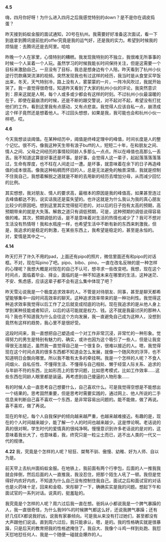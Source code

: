 **4.5**

嗨，四月你好呀！为什么进入四月之后我感觉特别的down？是不是你在调皮捣蛋？

昨天接到蚂蚁金服的面试通知，20号在杭州。我需要好好准备这次面试，看一下到底拿到腾讯提前批的offer究竟是我的运气好，还是我的实力。希望到时候我的烦恼是：去腾讯还是去阿里。哈哈

昨晚一个人在家里，心情特别的糟糕。我发现我特别的不独立，我很难无所事事的时候一个人呆着一个人玩。虽然学习的时候我能长时间保持关注，但是这需要一个目标来激励自己。一旦没有了目标，我总是想身边有个人陪。昨天看到了杭州小伙逆行罚款痛哭流涕的视频。突然发现我也有过这样的经历，我当时是从食堂买早饭出来，冬天，天气特别冷，路上没有人，雾蒙蒙的一片，一阵冷风吹过，我就开始哭了。我一直觉得很奇怪，知道昨天看到了大家的杭州小伙的评论，我突然意识到：原来这就是人啊，每个人或多或少都会有这样的时刻。不过杭州小伙最温暖的在于，即使在最崩溃的时候，还是不断的跟交警说，对不起对不起，希望没有打扰他们的工作。看到这里我有点感动，又有点悲哀。我觉得人应该自私一点，崩溃成这个样子竟然还是想着他人。不过回头想想，如果是我，我可能也会和杭州小伙一样吧，哎。

**4.6**

今天我想谈谈阈值。在某种经历中，阈值是终峰定理中的峰值，时间长度是人的整个记忆。很不巧，像我这种天生带有浪子buff的人，短短二十年，在和朋友之间、情人之间、父母之间经历的事情较同龄人多那么一点点。所以在峰值也高那么一丢丢。我不知道这算是好事还是坏事。是好事，会觉得人这一辈子，起起落落落落落过，生命有厚度，也不枉在人间走过一遭。是坏事，就意味着在余下的日子再造峰值的成本很高。像我这种粘稠而怀旧的人，总是无法避免的触景深情，我就是控制不住我自己，我想着解脱之道就是不断的去用新的经历去增加分母，从而减少回忆的比例。

其实想想，我对朋友、情人的要求高，最根本的原因是我的峰值高，如果甚至连过去峰值都达不到，说实话我还是蛮失望的。也许这就是为什么我认为我的真心朋友比较少的原因吧。想到这里其实觉得挺可悲的，对以后的日子抱有太高的预期，高预期带来的就是大失落。解救之道只有调低预期，可是，这种预期的调低说得容易做的难。其次，预期调低的话，是不是意味着对生活的热情也减少了？我可不想对生活没有热情呀！我和水瓶座一样，也希望生活中不断有新的东西来刺激我，但是，我追求的是稳定的刺激，在某些东西上，我希望是稳定的，甚至是永恒的。对，爱情是其中之一。

**4.14**

昨天打开了许久不用的pad，上面还有pipo的照片，微信里面还有和pipo的对话框。不对，现在叫pino了吧。pipo、bibo、pino，一直在改名反映的是一种怎样的心理呢？我想大概是对现在的自己不认可，想寻求一些改变吧。我想，现在这个时间点，面临着毕业、择业，面临的是一种不知道未来在哪里的生活，这种迷茫、不安、焦虑感，应该这辈子都不会有这么集中体现了吧？

昨天雪沁说我是一个极度追求效率的人。不管是对待朋友、同事，甚至是聊天都希望能够集中一段时间高效率的聊天。这种追求效率带来的是一种功利性。我觉得这种追求效率我觉得以后工作了之后就变成彻底的功利。现在我追求的是从他人身上学到某种技能或者知识，以后的话可能就是权力、钱。这不就是我最讨厌的那种人吗？我也不知道我为什么会往这个方向发展，我一直避免自己成为这种人，没想到竟然有这样的趋势，我心里不是很好受。

这段时间来，我一直想把自己塑造成一个对工作非常沉浸，非常忙的一种形象。觉得努力的男生是特别有魅力的，确实，或许也因为这个吸引了一些人，但是让我变得很无法接近，虽然我一直觉得自己是一个很复杂，很难以接近的人。嗯，我觉得现在这个时间点真的很多东西都不知道会怎么发展，就像一个随风吹的浮萍，也不知道明日会飘向哪里。所以我不敢有太多的牵挂啊。我是一个怎样的人呢？不食人间烟火、自私任性、不懂得生活、不懂得与自己相处、懒于经营人际关系、追求的与年龄不符的东西，比如形而上的哲学问题，比如思考模式，比如工作效率……这些东西在同龄人眼里都是装逼。再考虑到自己傻逼的人物形象……

有的时候人会一直思考自己想要什么，自己喜欢什么。可是我觉得空想是不能想出一个结果的。思考固然重要，但是思考时需要实践的，通过网上、他人所说的二手信息来判断自己喜不喜欢一个东西，是非常容易出问题的。能不能做，做了再说。喜不喜欢，做了再说。

现在的年纪，每个人自我保护的倾向越来越严重，也越来越难接近。有趣的是，现在的个人时间越来越少，能了解一个人的时间也越来越少。这是悖论啊。老话说的真的很对啊，学生时代的爱情真的很纯净啊。慢慢意识到许多老话说的是对的，这意味着我长大了，也意味着，我，终究只是一粒尘土而已，逃不出人类的一代又一代的规律。

**4.22**
 我，究竟是个怎样的人呢？轻狂、桀骜不驯、傲慢、幼稚、好为人师、自以为是。

前天早上去杭州面蚂蚁金服。在地铁上，我前面有两个行李包，后面的人一推我我就会摔倒，然后后面的人一直推我，我没忍住，把那个陌生人吼了一顿。我但是觉得好内疚好内疚，不知道为什么自己没有控制住我自己。面试之后和面试官的对话也是火药味十足，回来和金稳、宋彤聊了一下，确确实实是我的问题。想起下午和面试官的一系列对话。说真的，挺羞耻的。

我究竟是个怎样的人呢？周六过后我一直在想。爸妈从小都说我是一个脾气暴躁的人，我一直很奇怪，为什么我99%的时候脾气都这么好，还说我脾气暴躁；还有好几任EX都说我好凶，说我有家暴倾向。可是我从来没有打过她们，甚至都没有大声跟他们说话。直到周六过后，我只能承认，嗯，是的。我的性格确实就是很暴躁，只是后天的教育把我的性格遮掩住了。我自大、我像个斗鸡一样到处跑、我怼天怼地怼任何人、我是一个随便一碰就会爆炸的人。
<!--stackedit_data:
eyJoaXN0b3J5IjpbLTEyNDgyNDIyNzksLTEzMzgxNjg0MTMsMT
M2Nzk0MzA2OSwxMzQ2Njg0MTEsLTQ2MjI0OTg2NSwxMDQ3NTM1
ODEsNjMxOTg3MSw0ODY3OTQzNTQsLTE4NDg4ODUxNjhdfQ==
-->